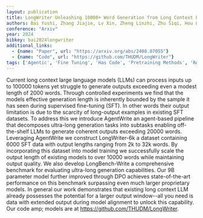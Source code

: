 ```yaml
---
layout: publication
title: LongWriter Unleashing 10000+ Word Generation from Long Context LLMs
authors: Bai Yushi, Zhang Jiajie, Lv Xin, Zheng Linzhi, Zhu Siqi, Hou Lei, Dong Yuxiao, Tang Jie, Li Juanzi
conference: "Arxiv"
year: 2024
bibkey: bai2024longwriter
additional_links:
  - {name: "Paper", url: "https://arxiv.org/abs/2408.07055"}
  - {name: "Code", url: "https://github.com/THUDM/LongWriter"}
tags: ['Agentic', 'Fine Tuning', 'Has Code', 'Pretraining Methods', 'RAG', 'Reinforcement Learning', 'Training Techniques']
---
```

Current long context large language models (LLMs) can process inputs up to 100000 tokens yet struggle to generate outputs exceeding even a modest length of 2000 words. Through controlled experiments we find that the models effective generation length is inherently bounded by the sample it has seen during supervised fine-tuning (SFT). In other words their output limitation is due to the scarcity of long-output examples in existing SFT datasets. To address this we introduce AgentWrite an agent-based pipeline that decomposes ultra-long generation tasks into subtasks enabling off-the-shelf LLMs to generate coherent outputs exceeding 20000 words. Leveraging AgentWrite we construct LongWriter-6k a dataset containing 6000 SFT data with output lengths ranging from 2k to 32k words. By incorporating this dataset into model training we successfully scale the output length of existing models to over 10000 words while maintaining output quality. We also develop LongBench-Write a comprehensive benchmark for evaluating ultra-long generation capabilities. Our 9B parameter model further improved through DPO achieves state-of-the-art performance on this benchmark surpassing even much larger proprietary models. In general our work demonstrates that existing long context LLM already possesses the potential for a larger output window--all you need is data with extended output during model alignment to unlock this capability. Our code amp; models are at https://github.com/THUDM/LongWriter.
